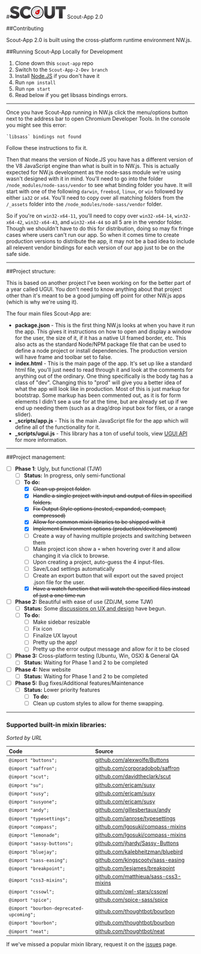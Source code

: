 #![Scout-App Logo](_img/scout-wordmark-tiny.png "Scout-App Logo") Scout-App 2.0

##Contributing

Scout-App 2.0 is built using the cross-platform runtime environment NW.js.


##Running Scout-App Locally for Development

1. Clone down this `scout-app` repo
2. Switch to the `Scout-App-2-Dev branch`
3. Install [Node.JS](http://nodejs.org) if you don't have it
4. Run `npm install`
5. Run `npm start`
6. Read below if you get libsass bindings errors.

* * *

Once you have Scout-App running in NW.js click the menu/options button next to the address bar to open Chromium Developer Tools. In the console you might see this error:

    `libsass` bindings not found

Follow these instructions to fix it.

Then that means the version of Node.JS you have has a different version of the V8 JavaScript engine than what is built in to NW.js. This is actually expected for NW.js development as the node-sass module we're using wasn't designed with it in mind. You'll need to go into the folder `/node_modules/node-sass/vendor` to see what binding folder you have. It will start with one of the following `darwin`, `freebsd`, `linux`, or `win` followed by either `ia32` or `x64`. You'll need to copy over all matching folders from the `/_assets` folder into the `/node_modules/node-sass/vendor` folder.

So if you're on `win32-x64-11`, you'll need to copy over `win32-x64-14`, `win32-x64-42`, `win32-x64-43`, and `win32-x64-44` so all 5 are in the vendor folder. Though we shouldn't have to do this for distribution, doing so may fix fringe cases where users can't run our app. So when it comes time to create production versions to distribute the app, it may not be a bad idea to include all relevent vendor bindings for each version of our app just to be on the safe side.

* * *

##Project structure:

This is based on another project I've been working on for the better part of a year called UGUI. You don't need to know anything about that project other than it's meant to be a good jumping off point for other NW.js apps (which is why we're using it).

The four main files Scout-App are:

* **package.json** - This is the first thing NW.js looks at when you have it run the app. This gives it instructions on how to open and display a window for the user, the size of it, if it has a native UI framed border, etc. This also acts as the standard Node/NPM package file that can be used to define a node project or install dependencies. The production version will have frame and toolbar set to false.
* **index.html** - This is the main page of the app. It's set up like a standard html file, you'll just need to read through it and look at the comments for anything out of the ordinary. One thing specifically is the body tag has a class of "dev". Changing this to "prod" will give you a better idea of what the app will look like in production. Most of this is just markup for bootstrap. Some markup has been commented out, as it is for form elements I didn't see a use for at the time, but are already set up if we end up needing them (such as a drag/drop input box for files, or a range slider).
* **_scripts/app.js** - This is the main JavaScript file for the app which will define all of the functionality for it.
* **_scripts/ugui.js** - This library has a ton of useful tools, view [UGUI API](http://ugui.io/api) for more information.

* * *

##Project management:

* [ ] **Phase 1**: Ugly, but functional (TJW)
  * [ ] **Status:** In progress, only semi-functional
  * [ ] **To do:**
    * [x] ~~Clean up project folder.~~
    * [x] ~~Handle a single project with input and output of files in specified folders.~~
    * [x] ~~Fix Output Style options (nested, expanded, compact, compressed)~~
    * [x] ~~Allow for common mixin libraries to be shipped with it~~
    * [x] ~~Implement Environment options (production/development)~~
    * [ ] Create a way of having multiple projects and switching between them
    * [ ] Make project icon show a `+` when hovering over it and allow changing it via click to browse.
    * [ ] Upon creating a project, auto-guess the 4 input-files.
    * [ ] Save/Load settings automatically
    * [ ] Create an export button that will export out the saved project .json file for the user.
    * [x] ~~Have a watch function that will watch the specified files instead of just a one time run~~
* [ ] **Phase 2:** Beautiful with ease of use (ZD/JM, some TJW)
  * [ ] **Status:** Some [discussions on UX and design](https://github.com/mhs/scout-app/issues/186) have begun.
  * [ ] **To do:**
    * [ ] Make sidebar resizable
    * [ ] Fix icon
    * [ ] Finalize UX layout
    * [ ] Pretty up the app!
    * [ ] Pretty up the error output message and allow for it to be closed
* [ ] **Phase 3:** Cross-platform testing (Ubuntu, Win, OSX) & General QA
  * [ ] **Status:** Waiting for Phase 1 and 2 to be completed
* [ ] **Phase 4:** New website
  * [ ] **Status:** Waiting for Phase 1 and 2 to be completed
* [ ] **Phase 5:** Bug fixes/Additional features/Maintenance
  * [ ] **Status:** Lower priority features
    * [ ] **To do:**
    * [ ] Clean up custom styles to allow for theme swapping.

* * *

### Supported built-in mixin libraries:

*Sorted by URL*

Code                                     | Source
:--                                      | :--
`@import "buttons";`                     | [github.com/alexwolfe/Buttons](https://github.com/alexwolfe/Buttons)
`@import "saffron";`                     | [github.com/corporadobob/saffron](https://github.com/corporadobob/saffron)
`@import "scut";`                        | [github.com/davidtheclark/scut](https://github.com/davidtheclark/scut)
`@import "su";`                          | [github.com/ericam/susy](https://github.com/ericam/susy)
`@import "susy";`                        | [github.com/ericam/susy](https://github.com/ericam/susy)
`@import "susyone";`                     | [github.com/ericam/susy](https://github.com/ericam/susy)
`@import "andy";`                        | [github.com/gillesbertaux/andy](https://github.com/gillesbertaux/andy)
`@import "typesettings";`                | [github.com/ianrose/typesettings](https://github.com/ianrose/typesettings)
`@import "compass";`                     | [github.com/Igosuki/compass-mixins](https://github.com/Igosuki/compass-mixins)
`@import "lemonade";`                    | [github.com/Igosuki/compass-mixins](https://github.com/Igosuki/compass-mixins)
`@import "sassy-buttons";`               | [github.com/jhardy/Sassy-Buttons](https://github.com/jhardy/Sassy-Buttons)
`@import "bluejay";`                     | [github.com/kalebheitzman/bluebird](https://github.com/kalebheitzman/bluebird)
`@import "sass-easing";`                 | [github.com/kingscooty/sass-easing](https://github.com/kingscooty/sass-easing)
`@import "breakpoint";`                  | [github.com/lesjames/breakpoint](https://github.com/lesjames/breakpoint)
`@import "css3-mixins";`                 | [github.com/matthieua/sass-css3-mixins](https://github.com/matthieua/sass-css3-mixins)
`@import "cssowl";`                      | [github.com/owl-stars/cssowl](https://github.com/owl-stars/cssowl)
`@import "spice";`                       | [github.com/spice-sass/spice](https://github.com/spice-sass/spice)
`@import "bourbon-deprecated-upcoming";` | [github.com/thoughtbot/bourbon](https://github.com/thoughtbot/bourbon)
`@import "bourbon";`                     | [github.com/thoughtbot/bourbon](https://github.com/thoughtbot/bourbon)
`@import "neat";`                        | [github.com/thoughtbot/neat](https://github.com/thoughtbot/neat)

If we've missed a popular mixin library, request it on the [issues](https://github.com/mhs/scout-app/issues) page.
